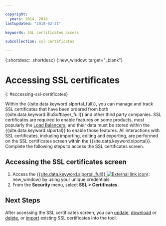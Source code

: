 ```yaml
---

copyright:
  years: 2014, 2018
lastupdated: "2018-02-21"

keywords: SSL certificates access

subcollection: ssl-certificates

---
```


{:shortdesc: .shortdesc}
{:new_window: target="_blank"}

# Accessing SSL certificates
{: #accessing-ssl-certificates}

Within the {{site.data.keyword.slportal_full}}, you can manage and track SSL certificates that have been ordered from both {{site.data.keyword.BluSoftlayer_full}} and other third party companies. SSL certificates are required to enable features on some products, most popularly the [Load Balancers](/docs/infrastructure/local-load-balancer?topic=local-load-balancer-getting-started-with-local-load-balancer), and their data must be stored within the {{site.data.keyword.slportal}} to enable those features. All interactions with SSL certificates, including importing, editing and exporting, are performed on the SSL certificates screen within the {{site.data.keyword.slportal}}. Complete the following steps to access the SSL certificates screen.

## Accessing the SSL certificates screen

1. Access the [{{site.data.keyword.slportal_full}} ![External link icon](../../icons/launch-glyph.svg "External link icon")](https://control.softlayer.com/){: new_window} by using your unique credentials.
2. From the **Security** menu, select **SSL > Certificates**.

## Next Steps

After accessing the SSL certificates screen, you can  [update](/docs/infrastructure/ssl-certificates?topic=ssl-certificates-viewing-and-updating-ssl-certificates), [download](/docs/infrastructure/ssl-certificates?topic=ssl-certificates-downloading-ssl-certificate-details) or [delete](/docs/infrastructure/ssl-certificates?topic=ssl-certificates-deleting-ssl-certificates), or [import](/docs/infrastructure/ssl-certificates?topic=ssl-certificates-importing-ssl-certificates) existing SSL certificates into the tool.
